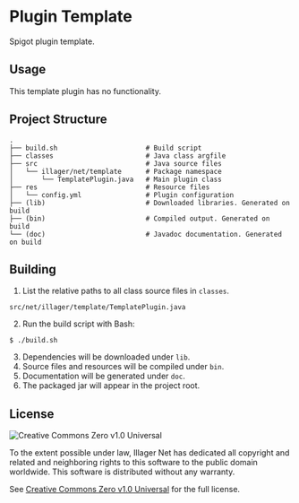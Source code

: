 # Plugin Template

Spigot plugin template.

## Usage

This template plugin has no functionality.

## Project Structure

    .
    ├── build.sh                      # Build script
    ├── classes                       # Java class argfile
    ├── src                           # Java source files
    │   └── illager/net/template      # Package namespace
    │       └── TemplatePlugin.java   # Main plugin class
    ├── res                           # Resource files
    │   └── config.yml                # Plugin configuration
    ├── (lib)                         # Downloaded libraries. Generated on build
    ├── (bin)                         # Compiled output. Generated on build
    └── (doc)                         # Javadoc documentation. Generated on build

## Building

1. List the relative paths to all class source files in `classes`.
```
src/net/illager/template/TemplatePlugin.java
```
2. Run the build script with Bash:
```
$ ./build.sh
```
3. Dependencies will be downloaded under `lib`.
4. Source files and resources will be compiled under `bin`.
5. Documentation will be generated under `doc`.
6. The packaged jar will appear in the project root.

## License

![Creative Commons Zero v1.0 Universal](https://licensebuttons.net/l/zero/1.0/88x31.png)

To the extent possible under law, Illager Net has dedicated all copyright and related and neighboring rights to this software to the public domain worldwide. This software is distributed without any warranty.

See [Creative Commons Zero v1.0 Universal](LICENSE.txt) for the full license.
